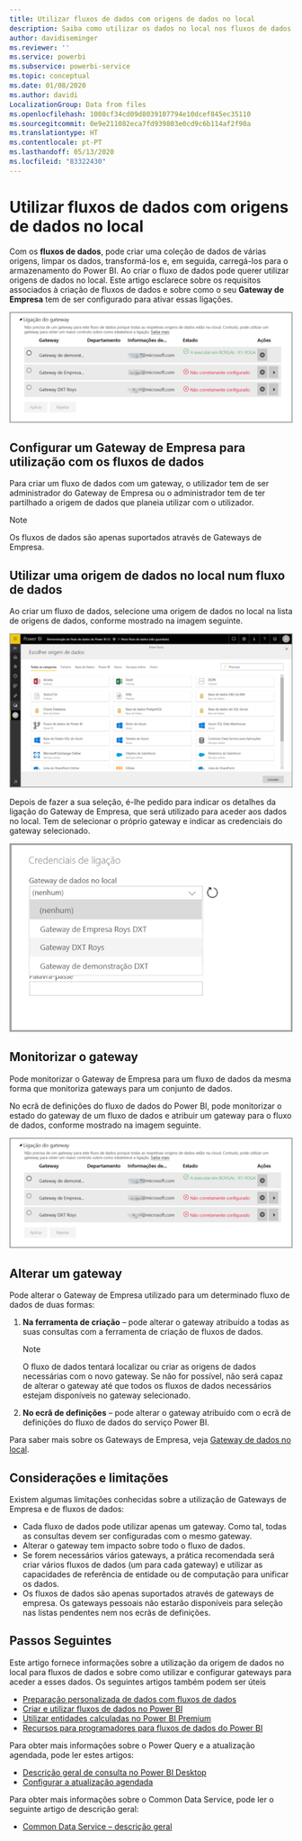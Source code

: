 ```yaml
---
title: Utilizar fluxos de dados com origens de dados no local
description: Saiba como utilizar os dados no local nos fluxos de dados
author: davidiseminger
ms.reviewer: ''
ms.service: powerbi
ms.subservice: powerbi-service
ms.topic: conceptual
ms.date: 01/08/2020
ms.author: davidi
LocalizationGroup: Data from files
ms.openlocfilehash: 1008cf34cd09d8039107794e10dcef845ec35110
ms.sourcegitcommit: 0e9e211082eca7fd939803e0cd9c6b114af2f90a
ms.translationtype: HT
ms.contentlocale: pt-PT
ms.lasthandoff: 05/13/2020
ms.locfileid: "83322430"
---
```

# <a name="using-dataflows-with-on-premises-data-sources"></a>Utilizar fluxos de dados com origens de dados no local

Com os **fluxos de dados**, pode criar uma coleção de dados de várias origens, limpar os dados, transformá-los e, em seguida, carregá-los para o armazenamento do Power BI. Ao criar o fluxo de dados pode querer utilizar origens de dados no local. Este artigo esclarece sobre os requisitos associados à criação de fluxos de dados e sobre como o seu **Gateway de Empresa** tem de ser configurado para ativar essas ligações.

![Fluxos de dados e gateways](media/service-dataflows-onpremises-gateways/onpremises-gateways_01.png)

## <a name="configuring-an-enterprise-gateway-for-use-with-dataflows"></a>Configurar um Gateway de Empresa para utilização com os fluxos de dados

Para criar um fluxo de dados com um gateway, o utilizador tem de ser administrador do Gateway de Empresa ou o administrador tem de ter partilhado a origem de dados que planeia utilizar com o utilizador. 


> [!NOTE]
> Os fluxos de dados são apenas suportados através de Gateways de Empresa.

## <a name="using-an-on-premises-data-source-in-a-dataflow"></a>Utilizar uma origem de dados no local num fluxo de dados

Ao criar um fluxo de dados, selecione uma origem de dados no local na lista de origens de dados, conforme mostrado na imagem seguinte.

![Escolher uma origem de dados no local](media/service-dataflows-onpremises-gateways/onpremises-gateways_02a.png)

Depois de fazer a sua seleção, é-lhe pedido para indicar os detalhes da ligação do Gateway de Empresa, que será utilizado para aceder aos dados no local. Tem de selecionar o próprio gateway e indicar as credenciais do gateway selecionado.

![Indicar detalhes da ligação](media/service-dataflows-onpremises-gateways/onpremises-gateways_03.png)

## <a name="monitoring-your-gateway"></a>Monitorizar o gateway

Pode monitorizar o Gateway de Empresa para um fluxo de dados da mesma forma que monitoriza gateways para um conjunto de dados.

No ecrã de definições do fluxo de dados do Power BI, pode monitorizar o estado do gateway de um fluxo de dados e atribuir um gateway para o fluxo de dados, conforme mostrado na imagem seguinte.

![Monitorizar o gateway](media/service-dataflows-onpremises-gateways/onpremises-gateways_01.png)

## <a name="changing-a-gateway"></a>Alterar um gateway

Pode alterar o Gateway de Empresa utilizado para um determinado fluxo de dados de duas formas:

1. **Na ferramenta de criação** – pode alterar o gateway atribuído a todas as suas consultas com a ferramenta de criação de fluxos de dados.

    > [!NOTE]
    > O fluxo de dados tentará localizar ou criar as origens de dados necessárias com o novo gateway. Se não for possível, não será capaz de alterar o gateway até que todos os fluxos de dados necessários estejam disponíveis no gateway selecionado.

2. **No ecrã de definições** – pode alterar o gateway atribuído com o ecrã de definições do fluxo de dados do serviço Power BI.

Para saber mais sobre os Gateways de Empresa, veja [Gateway de dados no local](../connect-data/service-gateway-onprem.md).

## <a name="considerations-and-limitations"></a>Considerações e limitações

Existem algumas limitações conhecidas sobre a utilização de Gateways de Empresa e de fluxos de dados:

* Cada fluxo de dados pode utilizar apenas um gateway. Como tal, todas as consultas devem ser configuradas com o mesmo gateway.
* Alterar o gateway tem impacto sobre todo o fluxo de dados.
* Se forem necessários vários gateways, a prática recomendada será criar vários fluxos de dados (um para cada gateway) e utilizar as capacidades de referência de entidade ou de computação para unificar os dados.
* Os fluxos de dados são apenas suportados através de gateways de empresa. Os gateways pessoais não estarão disponíveis para seleção nas listas pendentes nem nos ecrãs de definições.


## <a name="next-steps"></a>Passos Seguintes

Este artigo fornece informações sobre a utilização da origem de dados no local para fluxos de dados e sobre como utilizar e configurar gateways para aceder a esses dados. Os seguintes artigos também podem ser úteis

* [Preparação personalizada de dados com fluxos de dados](service-dataflows-overview.md)
* [Criar e utilizar fluxos de dados no Power BI](service-dataflows-create-use.md)
* [Utilizar entidades calculadas no Power BI Premium](service-dataflows-computed-entities-premium.md)
* [Recursos para programadores para fluxos de dados do Power BI](service-dataflows-developer-resources.md)

Para obter mais informações sobre o Power Query e a atualização agendada, pode ler estes artigos:
* [Descrição geral de consulta no Power BI Desktop](desktop-query-overview.md)
* [Configurar a atualização agendada](../connect-data/refresh-scheduled-refresh.md)

Para obter mais informações sobre o Common Data Service, pode ler o seguinte artigo de descrição geral:
* [Common Data Service – descrição geral](https://docs.microsoft.com/powerapps/common-data-model/overview)
